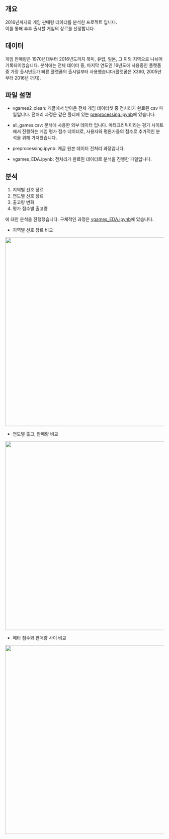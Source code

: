 ## 개요

2016년까지의 게임 판매량 데이터를 분석한 프로젝트 입니다.  
이를 통해 추후 출시할 게임의 장르를 선정합니다.

## 데이터

게임 판매량은 1970년대부터 2016년도까지 북미, 유럽, 일본, 그 이외 지역으로 나뉘어 기록되이었습니다. 분석에는 전체 데이터 중, 마지막 연도인 16년도에 사용중인 플랫폼 중 가장 출시년도가 빠른 플랫폼의 출시일부터 사용했습니다(플랫폼은 X360, 2005년 부터 2016년 까지).

## 파일 설명

- vgames2_clean: 캐글에서 받아온 전체 게임 데이터셋 중 전처리가 완료된 csv 파일입니다. 전처리 과정은 같은 폴더에 있는  [preprocessing.ipynb](https://github.com/RK-IM/Projects/blob/main/video_game_sales/preprocessing.ipynb)에 있습니다.
- all_games.csv: 분석에 사용한 외부 데이터 입니다. 메타크리틱이라는 평가 사이트에서 진행하는 게임 평가 점수 데이터로, 사용자와 평론가들의 점수로 추가적인 분석을 위해 가져왔습니다. 

- preprocessing.ipynb: 캐글 원본 데이터 전처리 과정입니다.
- vgames_EDA.ipynb: 전처리가 완료된 데이터로 분석을 진행한 파일입니다.

## 분석

1. 지역별 선호 장르
2. 연도별 선호 장르
3. 출고량 변화
4. 평가 점수별 출고량  

에 대한 분석을 진행했습니다. 구체적인 과정은 [vgames_EDA.ipynb](https://github.com/RK-IM/Projects/blob/main/video_game_sales/vgames_EDA.ipynb)에 있습니다.

- 지역별 선호 장르 비교  
<img src="https://user-images.githubusercontent.com/94027045/220020075-088a61a4-2fc4-4f4b-969c-bf1e729c691f.png" width=600>

- 연도별 출고, 판매량 비교  
<img src="https://user-images.githubusercontent.com/94027045/220020213-3eee7829-bf7b-4859-b8de-d1a6451edab6.png" width=600>  

- 메타 점수와 판매량 사이 비교  
<img src="https://user-images.githubusercontent.com/94027045/220020731-e82962a8-af03-4a57-b358-fd56d978b302.png" width=600>  
